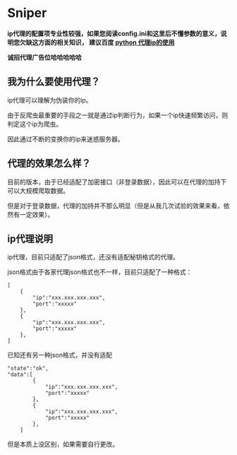 # Sniper

**ip代理的配置项专业性较强，如果您阅读config.ini和这里后不懂参数的意义，说明您欠缺这方面的相关知识，
建议百度 [python 代理ip的使用](https://www.baidu.com/baidu?tn=monline_3_dg&ie=utf-8&wd=python+%E4%BB%A3%E7%90%86ip%E7%9A%84%E4%BD%BF%E7%94%A8 )**

**诚招代理广告位哈哈哈哈哈**

## 我为什么要使用代理？

ip代理可以理解为伪装你的ip。

由于反爬虫最重要的手段之一就是通过ip判断行为，如果一个ip快速频繁访问，则判定这个ip为爬虫。

因此通过不断的变换你的ip来迷惑服务器。

## 代理的效果怎么样？

目前的版本，由于已经适配了加密接口（非登录数据），因此可以在代理的加持下可以大规模爬取数据。

但是对于登录数据，代理的加持并不那么明显（但是从我几次试验的效果来看，依然有一定效果）。

## ip代理说明

ip代理，目前只适配了json格式，还没有适配秘钥格式的代理。

json格式由于各家代理json格式也不一样，目前只适配了一种格式：
    
    [
        {
            "ip":"xxx.xxx.xxx.xxx",
            "port":"xxxxx"
        },
        {
            "ip":"xxx.xxx.xxx.xxx",
            "port":"xxxxx"
        },
    ]
    
已知还有另一种json格式，并没有适配

    "state":"ok",
    "data":[
            {
                "ip":"xxx.xxx.xxx.xxx",
                "port":"xxxxx"
            },
            {
                "ip":"xxx.xxx.xxx.xxx",
                "port":"xxxxx"
            },
        ]
    
但是本质上没区别，如果需要自行更改。

